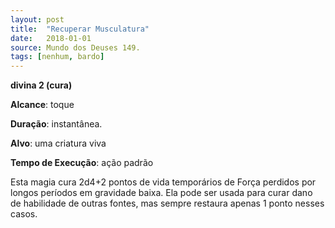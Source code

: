 ```yaml
---
layout: post
title:  "Recuperar Musculatura"
date:   2018-01-01
source: Mundo dos Deuses 149.
tags: [nenhum, bardo]
---
```


**divina 2 (cura)**

**Alcance**: toque

**Duração**: instantânea.

**Alvo**: uma criatura viva

**Tempo de Execução**: ação padrão

Esta magia cura 2d4+2 pontos de vida temporários de Força perdidos por longos períodos em gravidade baixa. Ela pode ser usada para curar dano de habilidade de outras fontes, mas sempre restaura apenas 1 ponto nesses casos.
